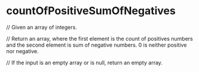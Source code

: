 # countOfPositiveSumOfNegatives
// Given an array of integers.

// Return an array, where the first element is the count of positives numbers and the second element is sum of negative numbers. 0 is neither positive nor negative.

// If the input is an empty array or is null, return an empty array.
